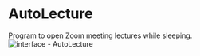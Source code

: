 # AutoLecture
Program to open Zoom meeting lectures while sleeping.
![interface - AutoLecture](https://user-images.githubusercontent.com/35655884/159126155-1c238087-65fd-4a82-b1db-ef86c35a4cd4.png)
